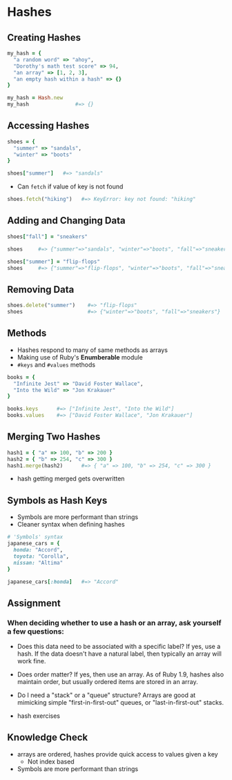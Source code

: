 # Hashes
## Creating Hashes
```ruby
my_hash = {
  "a random word" => "ahoy",
  "Dorothy's math test score" => 94,
  "an array" => [1, 2, 3],
  "an empty hash within a hash" => {}
}
```
```ruby
my_hash = Hash.new
my_hash               #=> {}
```

## Accessing Hashes
```ruby
shoes = {
  "summer" => "sandals",
  "winter" => "boots"
}

shoes["summer"]   #=> "sandals"
```
* Can `fetch` if value of key is not found
```ruby
shoes.fetch("hiking")   #=> KeyError: key not found: "hiking"
```
## Adding and Changing Data
```ruby
shoes["fall"] = "sneakers"

shoes     #=> {"summer"=>"sandals", "winter"=>"boots", "fall"=>"sneakers"}

shoes["summer"] = "flip-flops"
shoes     #=> {"summer"=>"flip-flops", "winter"=>"boots", "fall"=>"sneakers"}
```

## Removing Data
```ruby
shoes.delete("summer")    #=> "flip-flops"
shoes                     #=> {"winter"=>"boots", "fall"=>"sneakers"}
```

## Methods
* Hashes respond to many of same methods as arrays
* Making use of Ruby's **Enumberable** module
* `#keys` and `#values` methods
```ruby
books = {
  "Infinite Jest" => "David Foster Wallace",
  "Into the Wild" => "Jon Krakauer"
}

books.keys      #=> ["Infinite Jest", "Into the Wild"]
books.values    #=> ["David Foster Wallace", "Jon Krakauer"]
```
## Merging Two Hashes
```ruby
hash1 = { "a" => 100, "b" => 200 }
hash2 = { "b" => 254, "c" => 300 }
hash1.merge(hash2)      #=> { "a" => 100, "b" => 254, "c" => 300 }
```
* hash getting merged gets overwritten

## Symbols as Hash Keys
* Symbols are more performant than strings 
* Cleaner syntax when defining hashes
```ruby
# 'Symbols' syntax
japanese_cars = {
  honda: "Accord",
  toyota: "Corolla",
  nissan: "Altima"
}
```
```ruby
japanese_cars[:honda]   #=> "Accord"
```

## Assignment
### When deciding whether to use a hash or an array, ask yourself a few questions:

* Does this data need to be associated with a specific label? If yes, use a hash. If the data doesn't have a natural label, then typically an array will work fine.

* Does order matter? If yes, then use an array. As of Ruby 1.9, hashes also maintain order, but usually ordered items are stored in an array.

* Do I need a "stack" or a "queue" structure? Arrays are good at mimicking simple "first-in-first-out" queues, or "last-in-first-out" stacks.


* hash exercises

## Knowledge Check
* arrays are ordered, hashes provide quick access to values given a key
  * Not index based
* Symbols are more performant than strings